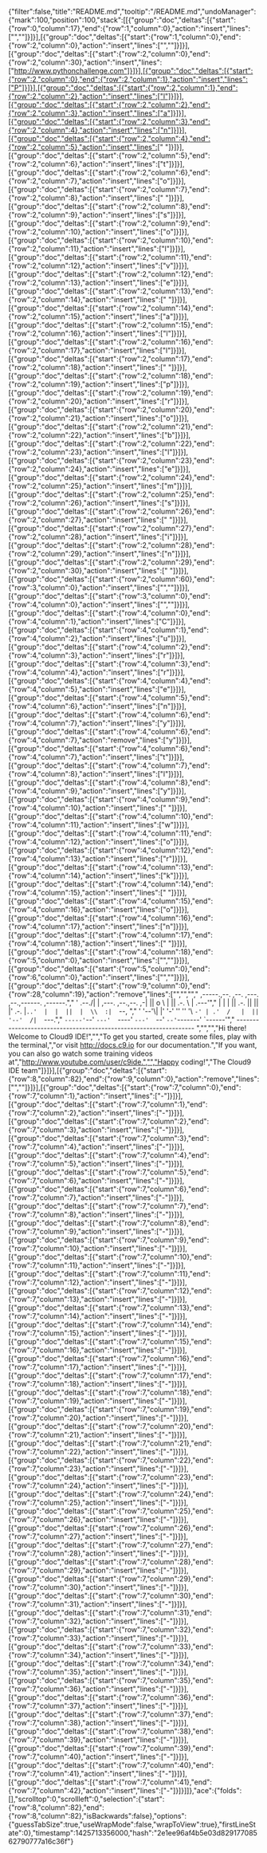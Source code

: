 {"filter":false,"title":"README.md","tooltip":"/README.md","undoManager":{"mark":100,"position":100,"stack":[[{"group":"doc","deltas":[{"start":{"row":0,"column":17},"end":{"row":1,"column":0},"action":"insert","lines":["",""]}]}],[{"group":"doc","deltas":[{"start":{"row":1,"column":0},"end":{"row":2,"column":0},"action":"insert","lines":["",""]}]}],[{"group":"doc","deltas":[{"start":{"row":2,"column":0},"end":{"row":2,"column":30},"action":"insert","lines":["http://www.pythonchallenge.com"]}]}],[{"group":"doc","deltas":[{"start":{"row":2,"column":0},"end":{"row":2,"column":1},"action":"insert","lines":["P"]}]}],[{"group":"doc","deltas":[{"start":{"row":2,"column":1},"end":{"row":2,"column":2},"action":"insert","lines":["l"]}]}],[{"group":"doc","deltas":[{"start":{"row":2,"column":2},"end":{"row":2,"column":3},"action":"insert","lines":["a"]}]}],[{"group":"doc","deltas":[{"start":{"row":2,"column":3},"end":{"row":2,"column":4},"action":"insert","lines":["n"]}]}],[{"group":"doc","deltas":[{"start":{"row":2,"column":4},"end":{"row":2,"column":5},"action":"insert","lines":[" "]}]}],[{"group":"doc","deltas":[{"start":{"row":2,"column":5},"end":{"row":2,"column":6},"action":"insert","lines":["t"]}]}],[{"group":"doc","deltas":[{"start":{"row":2,"column":6},"end":{"row":2,"column":7},"action":"insert","lines":["o"]}]}],[{"group":"doc","deltas":[{"start":{"row":2,"column":7},"end":{"row":2,"column":8},"action":"insert","lines":[" "]}]}],[{"group":"doc","deltas":[{"start":{"row":2,"column":8},"end":{"row":2,"column":9},"action":"insert","lines":["s"]}]}],[{"group":"doc","deltas":[{"start":{"row":2,"column":9},"end":{"row":2,"column":10},"action":"insert","lines":["o"]}]}],[{"group":"doc","deltas":[{"start":{"row":2,"column":10},"end":{"row":2,"column":11},"action":"insert","lines":["l"]}]}],[{"group":"doc","deltas":[{"start":{"row":2,"column":11},"end":{"row":2,"column":12},"action":"insert","lines":["v"]}]}],[{"group":"doc","deltas":[{"start":{"row":2,"column":12},"end":{"row":2,"column":13},"action":"insert","lines":["e"]}]}],[{"group":"doc","deltas":[{"start":{"row":2,"column":13},"end":{"row":2,"column":14},"action":"insert","lines":[" "]}]}],[{"group":"doc","deltas":[{"start":{"row":2,"column":14},"end":{"row":2,"column":15},"action":"insert","lines":["a"]}]}],[{"group":"doc","deltas":[{"start":{"row":2,"column":15},"end":{"row":2,"column":16},"action":"insert","lines":["l"]}]}],[{"group":"doc","deltas":[{"start":{"row":2,"column":16},"end":{"row":2,"column":17},"action":"insert","lines":["l"]}]}],[{"group":"doc","deltas":[{"start":{"row":2,"column":17},"end":{"row":2,"column":18},"action":"insert","lines":[" "]}]}],[{"group":"doc","deltas":[{"start":{"row":2,"column":18},"end":{"row":2,"column":19},"action":"insert","lines":["p"]}]}],[{"group":"doc","deltas":[{"start":{"row":2,"column":19},"end":{"row":2,"column":20},"action":"insert","lines":["r"]}]}],[{"group":"doc","deltas":[{"start":{"row":2,"column":20},"end":{"row":2,"column":21},"action":"insert","lines":["o"]}]}],[{"group":"doc","deltas":[{"start":{"row":2,"column":21},"end":{"row":2,"column":22},"action":"insert","lines":["b"]}]}],[{"group":"doc","deltas":[{"start":{"row":2,"column":22},"end":{"row":2,"column":23},"action":"insert","lines":["l"]}]}],[{"group":"doc","deltas":[{"start":{"row":2,"column":23},"end":{"row":2,"column":24},"action":"insert","lines":["e"]}]}],[{"group":"doc","deltas":[{"start":{"row":2,"column":24},"end":{"row":2,"column":25},"action":"insert","lines":["m"]}]}],[{"group":"doc","deltas":[{"start":{"row":2,"column":25},"end":{"row":2,"column":26},"action":"insert","lines":["s"]}]}],[{"group":"doc","deltas":[{"start":{"row":2,"column":26},"end":{"row":2,"column":27},"action":"insert","lines":[" "]}]}],[{"group":"doc","deltas":[{"start":{"row":2,"column":27},"end":{"row":2,"column":28},"action":"insert","lines":["i"]}]}],[{"group":"doc","deltas":[{"start":{"row":2,"column":28},"end":{"row":2,"column":29},"action":"insert","lines":["n"]}]}],[{"group":"doc","deltas":[{"start":{"row":2,"column":29},"end":{"row":2,"column":30},"action":"insert","lines":[" "]}]}],[{"group":"doc","deltas":[{"start":{"row":2,"column":60},"end":{"row":3,"column":0},"action":"insert","lines":["",""]}]}],[{"group":"doc","deltas":[{"start":{"row":3,"column":0},"end":{"row":4,"column":0},"action":"insert","lines":["",""]}]}],[{"group":"doc","deltas":[{"start":{"row":4,"column":0},"end":{"row":4,"column":1},"action":"insert","lines":["C"]}]}],[{"group":"doc","deltas":[{"start":{"row":4,"column":1},"end":{"row":4,"column":2},"action":"insert","lines":["u"]}]}],[{"group":"doc","deltas":[{"start":{"row":4,"column":2},"end":{"row":4,"column":3},"action":"insert","lines":["r"]}]}],[{"group":"doc","deltas":[{"start":{"row":4,"column":3},"end":{"row":4,"column":4},"action":"insert","lines":["r"]}]}],[{"group":"doc","deltas":[{"start":{"row":4,"column":4},"end":{"row":4,"column":5},"action":"insert","lines":["e"]}]}],[{"group":"doc","deltas":[{"start":{"row":4,"column":5},"end":{"row":4,"column":6},"action":"insert","lines":["n"]}]}],[{"group":"doc","deltas":[{"start":{"row":4,"column":6},"end":{"row":4,"column":7},"action":"insert","lines":["y"]}]}],[{"group":"doc","deltas":[{"start":{"row":4,"column":6},"end":{"row":4,"column":7},"action":"remove","lines":["y"]}]}],[{"group":"doc","deltas":[{"start":{"row":4,"column":6},"end":{"row":4,"column":7},"action":"insert","lines":["t"]}]}],[{"group":"doc","deltas":[{"start":{"row":4,"column":7},"end":{"row":4,"column":8},"action":"insert","lines":["l"]}]}],[{"group":"doc","deltas":[{"start":{"row":4,"column":8},"end":{"row":4,"column":9},"action":"insert","lines":["y"]}]}],[{"group":"doc","deltas":[{"start":{"row":4,"column":9},"end":{"row":4,"column":10},"action":"insert","lines":[" "]}]}],[{"group":"doc","deltas":[{"start":{"row":4,"column":10},"end":{"row":4,"column":11},"action":"insert","lines":["w"]}]}],[{"group":"doc","deltas":[{"start":{"row":4,"column":11},"end":{"row":4,"column":12},"action":"insert","lines":["o"]}]}],[{"group":"doc","deltas":[{"start":{"row":4,"column":12},"end":{"row":4,"column":13},"action":"insert","lines":["r"]}]}],[{"group":"doc","deltas":[{"start":{"row":4,"column":13},"end":{"row":4,"column":14},"action":"insert","lines":["k"]}]}],[{"group":"doc","deltas":[{"start":{"row":4,"column":14},"end":{"row":4,"column":15},"action":"insert","lines":[" "]}]}],[{"group":"doc","deltas":[{"start":{"row":4,"column":15},"end":{"row":4,"column":16},"action":"insert","lines":["o"]}]}],[{"group":"doc","deltas":[{"start":{"row":4,"column":16},"end":{"row":4,"column":17},"action":"insert","lines":["n"]}]}],[{"group":"doc","deltas":[{"start":{"row":4,"column":17},"end":{"row":4,"column":18},"action":"insert","lines":[" "]}]}],[{"group":"doc","deltas":[{"start":{"row":4,"column":18},"end":{"row":5,"column":0},"action":"insert","lines":["",""]}]}],[{"group":"doc","deltas":[{"start":{"row":5,"column":0},"end":{"row":6,"column":0},"action":"insert","lines":["",""]}]}],[{"group":"doc","deltas":[{"start":{"row":9,"column":0},"end":{"row":28,"column":19},"action":"remove","lines":["","","","     ,-----.,--.                  ,--. ,---.   ,--.,------.  ,------.","    '  .--./|  | ,---. ,--.,--. ,-|  || o   \\  |  ||  .-.  \\ |  .---'","    |  |    |  || .-. ||  ||  |' .-. |`..'  |  |  ||  |  \\  :|  `--, ","    '  '--'\\|  |' '-' ''  ''  '\\ `-' | .'  /   |  ||  '--'  /|  `---.","     `-----'`--' `---'  `----'  `---'  `--'    `--'`-------' `------'","    ----------------------------------------------------------------- ","","","Hi there! Welcome to Cloud9 IDE!","","To get you started, create some files, play with the terminal,","or visit http://docs.c9.io for our documentation.","If you want, you can also go watch some training videos at","http://www.youtube.com/user/c9ide.","","Happy coding!","The Cloud9 IDE team"]}]}],[{"group":"doc","deltas":[{"start":{"row":8,"column":82},"end":{"row":9,"column":0},"action":"remove","lines":["",""]}]}],[{"group":"doc","deltas":[{"start":{"row":7,"column":0},"end":{"row":7,"column":1},"action":"insert","lines":["-"]}]}],[{"group":"doc","deltas":[{"start":{"row":7,"column":1},"end":{"row":7,"column":2},"action":"insert","lines":["-"]}]}],[{"group":"doc","deltas":[{"start":{"row":7,"column":2},"end":{"row":7,"column":3},"action":"insert","lines":["-"]}]}],[{"group":"doc","deltas":[{"start":{"row":7,"column":3},"end":{"row":7,"column":4},"action":"insert","lines":["-"]}]}],[{"group":"doc","deltas":[{"start":{"row":7,"column":4},"end":{"row":7,"column":5},"action":"insert","lines":["-"]}]}],[{"group":"doc","deltas":[{"start":{"row":7,"column":5},"end":{"row":7,"column":6},"action":"insert","lines":["-"]}]}],[{"group":"doc","deltas":[{"start":{"row":7,"column":6},"end":{"row":7,"column":7},"action":"insert","lines":["-"]}]}],[{"group":"doc","deltas":[{"start":{"row":7,"column":7},"end":{"row":7,"column":8},"action":"insert","lines":["-"]}]}],[{"group":"doc","deltas":[{"start":{"row":7,"column":8},"end":{"row":7,"column":9},"action":"insert","lines":["-"]}]}],[{"group":"doc","deltas":[{"start":{"row":7,"column":9},"end":{"row":7,"column":10},"action":"insert","lines":["-"]}]}],[{"group":"doc","deltas":[{"start":{"row":7,"column":10},"end":{"row":7,"column":11},"action":"insert","lines":["-"]}]}],[{"group":"doc","deltas":[{"start":{"row":7,"column":11},"end":{"row":7,"column":12},"action":"insert","lines":["-"]}]}],[{"group":"doc","deltas":[{"start":{"row":7,"column":12},"end":{"row":7,"column":13},"action":"insert","lines":["-"]}]}],[{"group":"doc","deltas":[{"start":{"row":7,"column":13},"end":{"row":7,"column":14},"action":"insert","lines":["-"]}]}],[{"group":"doc","deltas":[{"start":{"row":7,"column":14},"end":{"row":7,"column":15},"action":"insert","lines":["-"]}]}],[{"group":"doc","deltas":[{"start":{"row":7,"column":15},"end":{"row":7,"column":16},"action":"insert","lines":["-"]}]}],[{"group":"doc","deltas":[{"start":{"row":7,"column":16},"end":{"row":7,"column":17},"action":"insert","lines":["-"]}]}],[{"group":"doc","deltas":[{"start":{"row":7,"column":17},"end":{"row":7,"column":18},"action":"insert","lines":["-"]}]}],[{"group":"doc","deltas":[{"start":{"row":7,"column":18},"end":{"row":7,"column":19},"action":"insert","lines":["-"]}]}],[{"group":"doc","deltas":[{"start":{"row":7,"column":19},"end":{"row":7,"column":20},"action":"insert","lines":["-"]}]}],[{"group":"doc","deltas":[{"start":{"row":7,"column":20},"end":{"row":7,"column":21},"action":"insert","lines":["-"]}]}],[{"group":"doc","deltas":[{"start":{"row":7,"column":21},"end":{"row":7,"column":22},"action":"insert","lines":["-"]}]}],[{"group":"doc","deltas":[{"start":{"row":7,"column":22},"end":{"row":7,"column":23},"action":"insert","lines":["-"]}]}],[{"group":"doc","deltas":[{"start":{"row":7,"column":23},"end":{"row":7,"column":24},"action":"insert","lines":["-"]}]}],[{"group":"doc","deltas":[{"start":{"row":7,"column":24},"end":{"row":7,"column":25},"action":"insert","lines":["-"]}]}],[{"group":"doc","deltas":[{"start":{"row":7,"column":25},"end":{"row":7,"column":26},"action":"insert","lines":["-"]}]}],[{"group":"doc","deltas":[{"start":{"row":7,"column":26},"end":{"row":7,"column":27},"action":"insert","lines":["-"]}]}],[{"group":"doc","deltas":[{"start":{"row":7,"column":27},"end":{"row":7,"column":28},"action":"insert","lines":["-"]}]}],[{"group":"doc","deltas":[{"start":{"row":7,"column":28},"end":{"row":7,"column":29},"action":"insert","lines":["-"]}]}],[{"group":"doc","deltas":[{"start":{"row":7,"column":29},"end":{"row":7,"column":30},"action":"insert","lines":["-"]}]}],[{"group":"doc","deltas":[{"start":{"row":7,"column":30},"end":{"row":7,"column":31},"action":"insert","lines":["-"]}]}],[{"group":"doc","deltas":[{"start":{"row":7,"column":31},"end":{"row":7,"column":32},"action":"insert","lines":["-"]}]}],[{"group":"doc","deltas":[{"start":{"row":7,"column":32},"end":{"row":7,"column":33},"action":"insert","lines":["-"]}]}],[{"group":"doc","deltas":[{"start":{"row":7,"column":33},"end":{"row":7,"column":34},"action":"insert","lines":["-"]}]}],[{"group":"doc","deltas":[{"start":{"row":7,"column":34},"end":{"row":7,"column":35},"action":"insert","lines":["-"]}]}],[{"group":"doc","deltas":[{"start":{"row":7,"column":35},"end":{"row":7,"column":36},"action":"insert","lines":["-"]}]}],[{"group":"doc","deltas":[{"start":{"row":7,"column":36},"end":{"row":7,"column":37},"action":"insert","lines":["-"]}]}],[{"group":"doc","deltas":[{"start":{"row":7,"column":37},"end":{"row":7,"column":38},"action":"insert","lines":["-"]}]}],[{"group":"doc","deltas":[{"start":{"row":7,"column":38},"end":{"row":7,"column":39},"action":"insert","lines":["-"]}]}],[{"group":"doc","deltas":[{"start":{"row":7,"column":39},"end":{"row":7,"column":40},"action":"insert","lines":["-"]}]}],[{"group":"doc","deltas":[{"start":{"row":7,"column":40},"end":{"row":7,"column":41},"action":"insert","lines":["-"]}]}],[{"group":"doc","deltas":[{"start":{"row":7,"column":41},"end":{"row":7,"column":42},"action":"insert","lines":["-"]}]}]]},"ace":{"folds":[],"scrolltop":0,"scrollleft":0,"selection":{"start":{"row":8,"column":82},"end":{"row":8,"column":82},"isBackwards":false},"options":{"guessTabSize":true,"useWrapMode":false,"wrapToView":true},"firstLineState":0},"timestamp":1425713356000,"hash":"2e1ee96af4b5e03d82917708562790777a16c36f"}